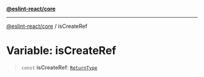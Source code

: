[**@eslint-react/core**](../README.md)

***

[@eslint-react/core](../README.md) / isCreateRef

# Variable: isCreateRef

> `const` **isCreateRef**: [`ReturnType`](../@eslint-react/namespaces/isReactAPI/type-aliases/ReturnType.md)
